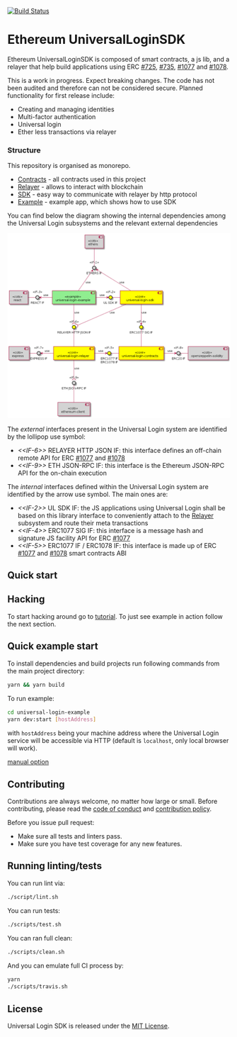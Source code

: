 [![Build Status](https://travis-ci.org/UniversalLogin/UniversalLoginSDK.svg?branch=master)](https://travis-ci.org/UniversalLogin/UniversalLoginSDK)

# Ethereum UniversalLoginSDK

Ethereum UniversalLoginSDK is composed of smart contracts, a js lib, and a relayer that help build applications using ERC [#725](https://github.com/ethereum/EIPs/blob/master/EIPS/eip-725.md), [#735](https://github.com/ethereum/EIPs/issues/735), [#1077](https://github.com/ethereum/EIPs/pull/1077) and [#1078](https://github.com/ethereum/EIPs/pull/1078).

This is a work in progress. Expect breaking changes. The code has not been audited and therefore can not be considered secure.
Planned functionality for first release include:

- Creating and managing identities
- Multi-factor authentication
- Universal login
- Ether less transactions via relayer

### Structure
This repository is organised as monorepo.

- [Contracts](https://github.com/EthWorks/UniversalLoginSDK/tree/master/universal-login-contracts) - all contracts used in this project
- [Relayer](https://github.com/EthWorks/UniversalLoginSDK/blob/master/universal-login-relayer/README.md) - allows to interact with blockchain
- [SDK](https://github.com/EthWorks/UniversalLoginSDK/blob/master/universal-login-sdk/README.md) - easy way to communicate with relayer by http protocol
- [Example](https://github.com/EthWorks/UniversalLoginSDK/blob/master/universal-login-example/README.md) - example app, which shows how to use SDK

You can find below the diagram showing the internal dependencies among the Universal Login subsystems and the relevant external dependencies

![Diagrams](./modeling/subsystems.png)

The *external* interfaces present in the Universal Login system are identified by the lollipop use symbol:

- _\<\<IF-6\>\>_ RELAYER HTTP JSON IF: this interface defines an off-chain remote API for ERC [#1077](https://github.com/ethereum/EIPs/pull/1077) and [#1078](https://github.com/ethereum/EIPs/pull/1078)
- _\<\<IF-9\>\>_ ETH JSON-RPC IF: this interface is the Ethereum JSON-RPC API for the on-chain execution

The *internal* interfaces defined within the Universal Login system are identified by the arrow use symbol. The main ones are:

- _\<\<IF-2\>\>_ UL SDK IF: the JS applications using Universal Login shall be based on this library interface to conveniently attach to the [Relayer](https://github.com/EthWorks/UniversalLoginSDK/blob/master/universal-login-relayer/README.md) subsystem and route their meta transactions
- _\<\<IF-4\>\>_ ERC1077 SIG IF: this interface is a message hash and signature JS facility API for ERC [#1077](https://github.com/ethereum/EIPs/pull/1077)
- _\<\<IF-5\>\>_ ERC1077 IF / ERC1078 IF: this interface is made up of ERC [#1077](https://github.com/ethereum/EIPs/pull/1077) and [#1078](https://github.com/ethereum/EIPs/pull/1078) smart contracts ABI


## Quick start

## Hacking
To start hacking around go to [tutorial](https://github.com/EthWorks/UniversalLoginSDK/blob/master/Tutorial.md).
To just see example in action follow the next section.

## Quick example start

To install dependencies and build projects run following commands from the main project directory:

```sh
yarn && yarn build
```

To run example:

```sh
cd universal-login-example
yarn dev:start [hostAddress]
```

with `hostAddress` being your machine address where the Universal Login service will be accessible via HTTP (default is `localhost`, only local browser will work).

[manual option](https://github.com/EthWorks/UniversalLoginSDK/blob/master/universal-login-example/README.md)


## Contributing

Contributions are always welcome, no matter how large or small. Before contributing, please read the [code of conduct](https://github.com/EthWorks/UniversalLoginSDK/blob/master/CODE_OF_CONDUCT.md) and [contribution policy](https://github.com/EthWorks/UniversalLoginSDK/blob/master/CONTRIBUTION.md).

Before you issue pull request:
* Make sure all tests and linters pass.
* Make sure you have test coverage for any new features.


## Running linting/tests

You can run lint via:

```sh
./script/lint.sh
```

You can run tests:

```sh
./scripts/test.sh
```

You can ran full clean:
```sh
./scripts/clean.sh
```

And you can emulate full CI process by:
```sh
yarn
./scripts/travis.sh
```

## License

Universal Login SDK is released under the [MIT License](https://opensource.org/licenses/MIT).
